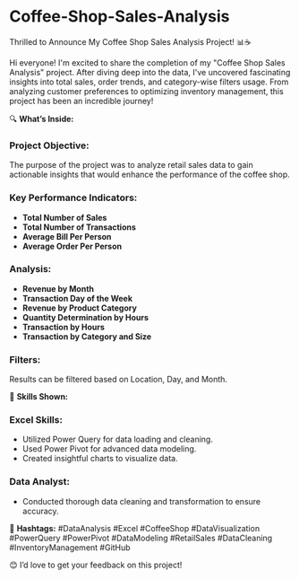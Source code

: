 # Coffee-Shop-Sales-Analysis

Thrilled to Announce My Coffee Shop Sales Analysis Project! 📊☕

Hi everyone! I'm excited to share the completion of my "Coffee Shop Sales Analysis" project. After diving deep into the data, I've uncovered fascinating insights into total sales, order trends, and category-wise filters usage. From analyzing customer preferences to optimizing inventory management, this project has been an incredible journey!

🔍 **What’s Inside:**

### Project Objective:
The purpose of the project was to analyze retail sales data to gain actionable insights that would enhance the performance of the coffee shop.

### Key Performance Indicators:
- **Total Number of Sales**
- **Total Number of Transactions**
- **Average Bill Per Person**
- **Average Order Per Person**

### Analysis:
- **Revenue by Month**
- **Transaction Day of the Week**
- **Revenue by Product Category**
- **Quantity Determination by Hours**
- **Transaction by Hours**
- **Transaction by Category and Size**

### Filters:
Results can be filtered based on Location, Day, and Month.

🔧 **Skills Shown:**

### Excel Skills:
- Utilized Power Query for data loading and cleaning.
- Used Power Pivot for advanced data modeling.
- Created insightful charts to visualize data.

### Data Analyst:
- Conducted thorough data cleaning and transformation to ensure accuracy.


🔖 **Hashtags:**
#DataAnalysis #Excel #CoffeeShop #DataVisualization #PowerQuery #PowerPivot #DataModeling #RetailSales #DataCleaning #InventoryManagement #GitHub

😊 I’d love to get your feedback on this project!
